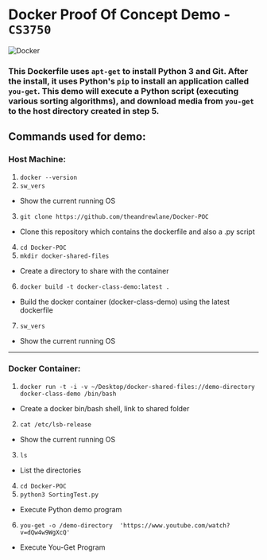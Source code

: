# Docker Proof Of Concept Demo - ```CS3750```

![Docker](https://upload.wikimedia.org/wikipedia/commons/7/79/Docker_(container_engine)_logo.png?raw=true)

### This Dockerfile uses ```apt-get``` to install Python 3 and Git. After the install, it uses Python's ```pip``` to install an application called ```you-get```. This demo will execute a Python script (executing various sorting algorithms), and download media from ```you-get``` to the host directory created in step 5. 

## Commands used for demo:
### Host Machine:
1.  ```docker --version```
2. ```sw_vers```
  - Show the current running OS
3. ```git clone https://github.com/theandrewlane/Docker-POC``` 
  - Clone this repository which contains the dockerfile and also a .py script
4. ```cd Docker-POC```
5. ```mkdir docker-shared-files``` 
  - Create a directory to share with the container
6. ```docker build -t docker-class-demo:latest .```
  - Build the docker container (docker-class-demo) using the latest dockerfile
7. ```sw_vers```
  - Show the current running OS
<hr>

### Docker Container:

1. ```docker run -t -i -v ~/Desktop/docker-shared-files://demo-directory docker-class-demo /bin/bash``` 
  - Create a docker bin/bash shell, link to shared folder
2. ```cat /etc/lsb-release``` 
  - Show the current running OS
3. ```ls```
  - List the directories
4. ```cd Docker-POC```
5. ```python3 SortingTest.py``` 
  - Execute Python demo program
6. ```you-get -o /demo-directory  'https://www.youtube.com/watch?v=dQw4w9WgXcQ'``` 
  - Execute You-Get Program
